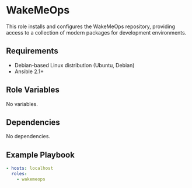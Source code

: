 # WakeMeOps

This role installs and configures the WakeMeOps repository, providing access to a collection of modern packages for
development environments.

## Requirements

- Debian-based Linux distribution (Ubuntu, Debian)
- Ansible 2.1+

## Role Variables

No variables.

## Dependencies

No dependencies.

## Example Playbook

```yaml
- hosts: localhost
  roles:
    - wakemeops
```
